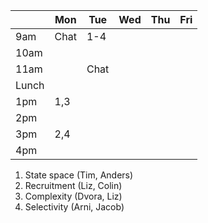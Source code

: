 |       | Mon  | Tue  | Wed | Thu | Fri |
| ----- | ---- | ---- | --- | --- | --- |
|   9am | Chat | 1-4  |     |     |     |
|  10am |      |      |     |     |     |
|  11am |      | Chat |     |     |     |
| Lunch |      |      |     |     |     |
|   1pm | 1,3  |      |     |     |     |
|   2pm |      |      |     |     |     |
|   3pm | 2,4  |      |     |     |     |
|   4pm |      |      |     |     |     |

1. State space (Tim, Anders)
2. Recruitment (Liz, Colin)
3. Complexity (Dvora, Liz)
4. Selectivity (Arni, Jacob)
